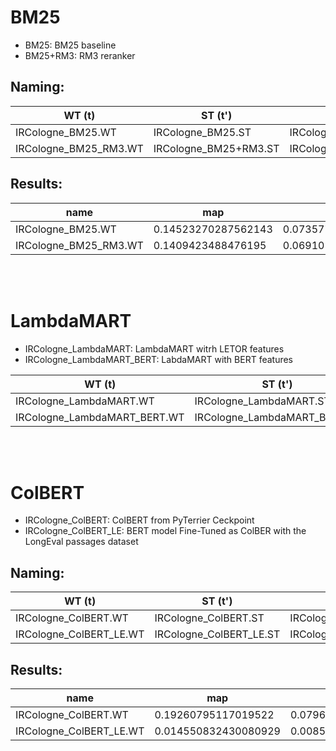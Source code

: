 # BM25
- BM25: BM25 baseline
- BM25+RM3: RM3 reranker

## Naming:
| WT (t)                | ST (t')               | LT (t'')              |
| --------------------- | --------------------- | --------------------- |
| IRCologne_BM25.WT     | IRCologne_BM25.ST     | IRCologne_BM25.LT     |
| IRCologne_BM25_RM3.WT | IRCologne_BM25+RM3.ST | IRCologne_BM25+RM3.LT |


## Results:
| name                  | map                 | P_20                | ndcg               | ndcg_cut_20         |
|-----------------------|---------------------|---------------------|--------------------|---------------------|
| IRCologne_BM25.WT     | 0.14523270287562143 | 0.07357723577235771 | 0.281723358942147  | 0.21251216027152317 |
| IRCologne_BM25_RM3.WT | 0.1409423488476195  | 0.06910569105691057 | 0.2762760864249693 | 0.19790412330025706 |
 <br><br>
 


# LambdaMART
- IRCologne\_LambdaMART: LambdaMART witrh LETOR features
- IRCologne\_LambdaMART\_BERT: LabdaMART with BERT features

| WT (t)                | ST (t')               | LT (t'')              |
| --------------------- | --------------------- | --------------------- |
| IRCologne_LambdaMART.WT     | IRCologne_LambdaMART.ST     | IRCologne_LambdaMART.LT     |
| IRCologne_LambdaMART_BERT.WT | IRCologne_LambdaMART_BERT.ST | IRCologne_LambdaMART_BERT.LT |

 <br><br>


# ColBERT
- IRCologne_ColBERT: ColBERT from PyTerrier Ceckpoint
- IRCologne_ColBERT_LE: BERT model Fine-Tuned as ColBER with the LongEval passages dataset

## Naming:
| WT (t)                | ST (t')               | LT (t'')              |
| --------------------- | --------------------- | --------------------- |
| IRCologne_ColBERT.WT     | IRCologne_ColBERT.ST     | IRCologne_ColBERT.LT     |
| IRCologne_ColBERT_LE.WT | IRCologne_ColBERT_LE.ST | IRCologne_ColBERT_LE.LT |

## Results:
| name                    | map                  | P_20                | ndcg                | ndcg_cut_20          |
|-------------------------|----------------------|---------------------|---------------------|----------------------|
| IRCologne_ColBERT.WT    | 0.19260795117019522  | 0.07967479674796751 | 0.3227943930754179  | 0.25575666214554404  |
| IRCologne_ColBERT_LE.WT | 0.014550832430080929 | 0.00853658536585366 | 0.13280381598566277 | 0.018442705469450395 |
